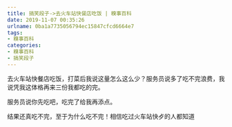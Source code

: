 ```yaml
---
title: 搞笑段子->去火车站快餐店吃饭 | 糗事百科
date: 2019-11-07 00:35:26
urlname: 0ba1a7735056794ec15847cfcd6664e7
tags: 
- 糗事百科
categories:
- 糗事百科
- 搞笑段子
---
```

去火车站快餐店吃饭，打菜后我说这量怎么这么少？服务员说多了吃不完浪费，我说凭我这体格再来三份我都吃的完。

服务员说你先吃吧，吃完了给我再添点。

结果还真吃不完，至于为什么吃不完！相信吃过火车站快歺的人都知道


